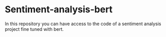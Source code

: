 # Sentiment-analysis-bert
In this repository you can have access to the code of a sentiment analysis project fine tuned with bert. 
